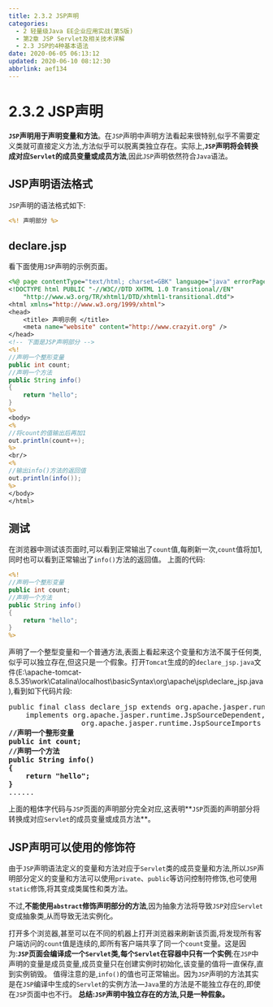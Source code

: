 ```yaml
---
title: 2.3.2 JSP声明
categories: 
  - 2 轻量级Java EE企业应用实战(第5版)
  - 第2章 JSP Servlet及相关技术详解
  - 2.3 JSP的4种基本语法
date: 2020-06-05 06:13:12
updated: 2020-06-10 08:12:30
abbrlink: aef134
---
```

# 2.3.2 JSP声明
**`JSP`声明用于声明变量和方法**。在`JSP`声明中声明方法看起来很特别,似乎不需要定义类就可直接定义方法,方法似乎可以脱离类独立存在。实际上,**`JSP`声明将会转换成对应`Servlet`的成员变量或成员方法**,因此`JSP`声明依然符合`Java`语法。
## JSP声明语法格式
`JSP`声明的语法格式如下:
```jsp
<%! 声明部分 %>
```
## declare.jsp
看下面使用`JSP`声明的示例页面。
```jsp
<%@ page contentType="text/html; charset=GBK" language="java" errorPage="" %>
<!DOCTYPE html PUBLIC "-//W3C//DTD XHTML 1.0 Transitional//EN"
    "http://www.w3.org/TR/xhtml1/DTD/xhtml1-transitional.dtd">
<html xmlns="http://www.w3.org/1999/xhtml">
<head>
    <title> 声明示例 </title>
    <meta name="website" content="http://www.crazyit.org" />
</head>
<!-- 下面是JSP声明部分 -->
<%!
//声明一个整形变量
public int count;
//声明一个方法
public String info()
{
    return "hello";
}
%>
<body>
<%
//将count的值输出后再加1
out.println(count++);
%>
<br/>
<%
//输出info()方法的返回值
out.println(info());
%>
</body>
</html>
```
## 测试
在浏览器中测试该页面时,可以看到正常输出了`count`值,每刷新一次,`count`值将加1,同时也可以看到正常输出了`info()`方法的返回值。
上面的代码:
```jsp
<%!
//声明一个整形变量
public int count;
//声明一个方法
public String info()
{
    return "hello";
}
%>
```
声明了一个整型变量和一个普通方法,表面上看起来这个变量和方法不属于任何类,似乎可以独立存在,但这只是一个假象。打开`Tomcat`生成的的`declare_jsp.java`文件(E:\apache-tomcat-8.5.35\work\Catalina\localhost\basicSyntax\org\apache\jsp\declare_jsp.java),看到如下代码片段:
<pre>
public final class declare_jsp extends org.apache.jasper.runtime.HttpJspBase
    implements org.apache.jasper.runtime.JspSourceDependent,
                 org.apache.jasper.runtime.JspSourceImports {
<strong>//声明一个整形变量
public int count;
//声明一个方法
public String info()
{
	return "hello";
}</strong>
......
</pre>
上面的粗体字代码与`JSP`页面的声明部分完全对应,这表明**`JSP`页面的声明部分将转换成对应`Servlet`的成员变量或成员方法**。
## JSP声明可以使用的修饰符
由于`JSP`声明语法定义的变量和方法对应于`Servlet`类的成员变量和方法,所以`JSP`声明部分定义的变量和方法可以使用`private`、`public`等访问控制符修饰,也可使用`static`修饰,将其变成类属性和类方法。

不过,**不能使用`abstract`修饰声明部分的方法**,因为抽象方法将导致`JSP`对应`Servlet`变成抽象类,从而导致无法实例化。

打开多个浏览器,甚至可以在不同的机器上打开浏览器来刷新该页面,将发现所有客户端访问的`count`值是连续的,即所有客户端共享了同一个`count`变量。这是因为:**`JSP`页面会编译成一个`Servlet`类,每个`Servlet`在容器中只有一个实例**;在`JSP`中声明的变量是成员变量,成员变量只在创建实例时初始化,该变量的值将一直保存,直到实例销毁。
值得注意的是,`info()`的值也可正常输出。因为`JSP`声明的方法其实是在`JSP`编译中生成的`Servlet`的实例方法—`Java`里的方法是不能独立存在的,即使在`JSP`页面中也不行。
**总结:`JSP`声明中独立存在的方法,只是一种假象。**
